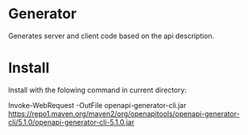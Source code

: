 # Generator

Generates server and client code based on the api description.

# Install

Install with the folowing command in current directory:

Invoke-WebRequest -OutFile openapi-generator-cli.jar https://repo1.maven.org/maven2/org/openapitools/openapi-generator-cli/5.1.0/openapi-generator-cli-5.1.0.jar

